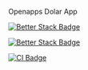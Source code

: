 Openapps Dolar App

[![Better Stack Badge](https://uptime.betterstack.com/status-badges/v2/monitor/177t8.svg)](https://uptime.betterstack.com/?utm_source=status_badge)

[![Better Stack Badge](https://uptime.betterstack.com/status-badges/v2/monitor/177tb.svg)](https://uptime.betterstack.com/?utm_source=status_badge)

[![CI Badge](https://github.com/openapps-ar/dolar/actions/workflows/ci.yml/badge.svg)](https://github.com/openapps-ar/dolar/actions/workflows/ci.yml)